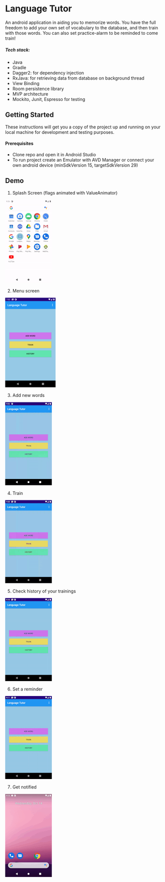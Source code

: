 # Language Tutor

An android application in aiding you to memorize words. You have the full freedom to add your own set of vocabulary to the database, and then train with those words. You can also set practice-alarm to be reminded to come train!

##### Tech stack:

* Java
* Gradle
* Dagger2: for dependency injection
* RxJava: for retrieving data from database on background thread
* View Binding
* Room persistence library
* MVP architecture
* Mockito, Junit, Espresso for testing

## Getting Started
These instructions will get you a copy of the project up and running on your local machine for development and testing purposes.

#### Prerequisites

* Clone repo and open it in Android Studio
* To run project create an Emulator with AVD Manager or connect your own android device (minSdkVersion 15, targetSdkVersion 29)

## Demo

1. Splash Screen (flags animated with ValueAnimator)

![demosplash](demogifs/demosplash.gif)

2.  Menu screen

![demomenu](demogifs/demomenu.png)

3. Add new words

![demoaddword](demogifs/demoaddword.gif)

4. Train

![demotraining](demogifs/demotraining.gif)

5. Check history of your trainings

![demohistory](demogifs/demohistory.gif)

6. Set a reminder

![demoreminder](demogifs/demoreminder.gif)

7. Get notified

![demonotification](demogifs/demonotification.gif)

